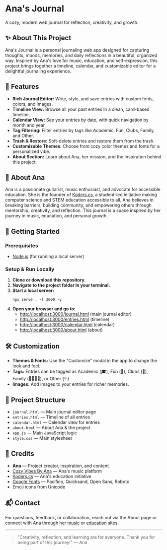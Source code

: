 # Ana's Journal

A cozy, modern web journal for reflection, creativity, and growth.

## ✨ About This Project
Ana's Journal is a personal journaling web app designed for capturing thoughts, moods, memories, and daily reflections in a beautiful, organized way. Inspired by Ana's love for music, education, and self-expression, this project brings together a timeline, calendar, and customizable editor for a delightful journaling experience.

## 🌟 Features
- **Rich Journal Editor:** Write, style, and save entries with custom fonts, colors, and images.
- **Timeline View:** Browse all your past entries in a clean, card-based timeline.
- **Calendar View:** See your entries by date, with quick navigation by month and year.
- **Tag Filtering:** Filter entries by tags like Academic, Fun, Clubs, Family, and Other.
- **Trash & Restore:** Soft-delete entries and restore them from the trash.
- **Customizable Themes:** Choose from cozy color themes and fonts for a personalized vibe.
- **About Section:** Learn about Ana, her mission, and the inspiration behind this project.

## 📝 About Ana
Ana is a passionate guitarist, music enthusiast, and advocate for accessible education. She is the founder of [Koders.cs](https://anahita-09.github.io/Koders.cs/about.html), a student-led initiative making computer science and STEM education accessible to all. Ana believes in breaking barriers, building community, and empowering others through mentorship, creativity, and reflection. This journal is a space inspired by her journey in music, education, and personal growth.

## 🚀 Getting Started

### Prerequisites
- [Node.js](https://nodejs.org/) (for running a local server)

### Setup & Run Locally
1. **Clone or download this repository.**
2. **Navigate to the project folder in your terminal.**
3. **Start a local server:**
   ```
   npx serve . -l 3000 -y
   ```
4. **Open your browser and go to:**
   - [http://localhost:3000/journal.html](http://localhost:3000/journal.html) (main journal editor)
   - [http://localhost:3000/entries.html](http://localhost:3000/entries.html) (timeline)
   - [http://localhost:3000/calendar.html](http://localhost:3000/calendar.html) (calendar)
   - [http://localhost:3000/about.html](http://localhost:3000/about.html) (about)

## 🛠️ Customization
- **Themes & Fonts:** Use the "Customize" modal in the app to change the look and feel.
- **Tags:** Entries can be tagged as Academic (🎓), Fun (🎉), Clubs (🤝), Family (👨‍👩‍👧‍👦), or Other (✨).
- **Images:** Add images to your entries for richer memories.

## 📁 Project Structure
- `journal.html` — Main journal editor page
- `entries.html` — Timeline of all entries
- `calendar.html` — Calendar view for entries
- `about.html` — About Ana & the project
- `app.js` — Main JavaScript logic
- `style.css` — Main stylesheet

## 🙏 Credits
- **Ana** — Project creator, inspiration, and content
- [Cozy Vibes By Ana](https://anahita-09.github.io/CozyVibes/about.html) — Ana's music platform
- [Koders.cs](https://anahita-09.github.io/Koders.cs/about.html) — Ana's education initiative
- [Google Fonts](https://fonts.google.com/) — Pacifico, Quicksand, Open Sans, Roboto
- Emoji icons from Unicode

## 📬 Contact
For questions, feedback, or collaboration, reach out via the About page or connect with Ana through her [music](https://anahita-09.github.io/CozyVibes/about.html) or [education](https://anahita-09.github.io/Koders.cs/about.html) sites.

---

> "Creativity, reflection, and learning are for everyone. Thank you for being part of this journey!" — Ana 
